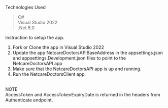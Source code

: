 Technologies Used </br>
>C# </br>
>Visual Studio 2022 </br>
>.Net 6.0 </br>

Instruction to setup the app. </br>
1. Fork or Clone the app in Visual Studio 2022</br>
2. Update the app NetcareDoctorsAPIBaseAddress in the appsettings.json and appsettings.Development.json files to point to the NetcareDoctorsAPI app</br>
3. Make sure that the NetcareDoctorsAPI app is up and running.
4. Run the NetcareDoctorsClient app.</br></br>

NOTE </br>
AccessToken and AccessTokenExpiryDate is returned in the headers from Authenticate endpoint.
